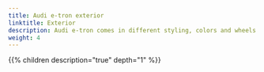 ```yaml
---
title: Audi e-tron exterior
linktitle: Exterior
description: Audi e-tron comes in different styling, colors and wheels
weight: 4
---
```






{{% children description="true" depth="1" %}}

